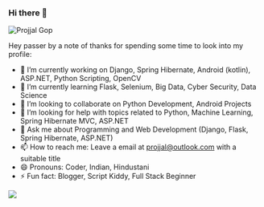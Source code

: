 ### Hi there 👋

<p align="left"> <img src="https://komarev.com/ghpvc/?username=projjal1&label=Profile%20views&color=0e75b6&style=flat" alt="Projjal Gop" /> </p>

Hey passer by a note of thanks for spending some time to look into my profile:

- 🔭 I’m currently working on Django, Spring Hibernate, Android (kotlin), ASP.NET, Python Scripting, OpenCV
- 🌱 I’m currently learning Flask, Selenium, Big Data, Cyber Security, Data Science
- 👯 I’m looking to collaborate on Python Development, Android Projects
- 🤔 I’m looking for help with topics related to Python, Machine Learning, Spring Hibernate MVC, ASP.NET  
- 💬 Ask me about Programming and Web Development (Django, Flask, Spring Hibernate, ASP.NET)
- 📫 How to reach me: Leave a email at projjal@outlook.com with a suitable title  
- 😄 Pronouns: Coder, Indian, Hindustani
- ⚡ Fun fact: Blogger, Script Kiddy, Full Stack Beginner

<img src="https://github-readme-stats.vercel.app/api?username=projjal1&&show_icons=true&theme=tokyonight">

